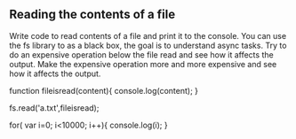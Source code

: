 ## Reading the contents of a file

Write code to read contents of a file and print it to the console. 
You can use the fs library to as a black box, the goal is to understand async tasks. 
Try to do an expensive operation below the file read and see how it affects the output. 
Make the expensive operation more and more expensive and see how it affects the output. 

function fileisread(content){
  console.log(content);
}

fs.read('a.txt',fileisread);

for( var i=0; i<10000; i++){
  console.log(i);
}

